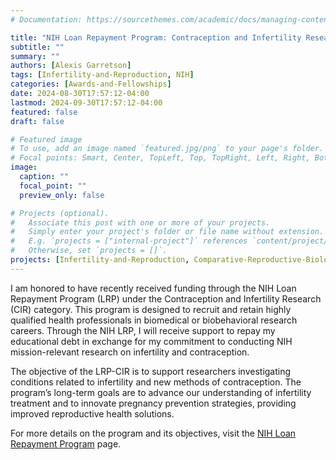 ```yaml
---
# Documentation: https://sourcethemes.com/academic/docs/managing-content/

title: "NIH Loan Repayment Program: Contraception and Infertility Research"
subtitle: ""
summary: ""
authors: [Alexis Garretson]
tags: [Infertility-and-Reproduction, NIH]
categories: [Awards-and-Fellowships]
date: 2024-08-30T17:57:12-04:00
lastmod: 2024-09-30T17:57:12-04:00
featured: false
draft: false

# Featured image
# To use, add an image named `featured.jpg/png` to your page's folder.
# Focal points: Smart, Center, TopLeft, Top, TopRight, Left, Right, BottomLeft, Bottom, BottomRight.
image:
  caption: ""
  focal_point: ""
  preview_only: false

# Projects (optional).
#   Associate this post with one or more of your projects.
#   Simply enter your project's folder or file name without extension.
#   E.g. `projects = ["internal-project"]` references `content/project/deep-learning/index.md`.
#   Otherwise, set `projects = []`.
projects: [Infertility-and-Reproduction, Comparative-Reproductive-Biology]
---
```


I am honored to have recently received funding through the NIH Loan Repayment Program (LRP) under the Contraception and Infertility Research (CIR) category. This program is designed to recruit and retain highly qualified health professionals in biomedical or biobehavioral research careers. Through the NIH LRP, I will receive support to repay my educational debt in exchange for my commitment to conducting NIH mission-relevant research on infertility and contraception.

The objective of the LRP-CIR is to support researchers investigating conditions related to infertility and new methods of contraception. The program’s long-term goals are to advance our understanding of infertility treatment and to innovate pregnancy prevention strategies, providing improved reproductive health solutions.

For more details on the program and its objectives, visit the [NIH Loan Repayment Program](https://www.lrp.nih.gov) page.
